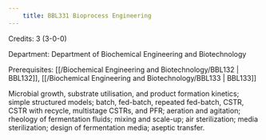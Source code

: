 ```yaml
---
    title: BBL331 Bioprocess Engineering
---
```

Credits: 3 (3-0-0)

Department: Department of Biochemical Engineering and Biotechnology

Prerequisites: [[/Biochemical Engineering and Biotechnology/BBL132 | BBL132]], [[/Biochemical Engineering and Biotechnology/BBL133 | BBL133]]

Microbial growth, substrate utilisation, and product formation kinetics; simple structured models; batch, fed-batch, repeated fed-batch, CSTR, CSTR with recycle, multistage CSTRs, and PFR; aeration and agitation; rheology of fermentation fluids; mixing and scale-up; air sterilization; media sterilization; design of fermentation media; aseptic transfer.
